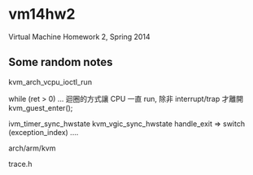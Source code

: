 vm14hw2
=======

Virtual Machine Homework 2, Spring 2014

## Some random notes

kvm_arch_vcpu_ioctl_run

while (ret > 0) ... 迴圈的方式讓 CPU 一直 run, 除非 interrupt/trap 才離開
kvm_guest_enter();


ivm_timer_sync_hwstate
kvm_vgic_sync_hwstate
handle_exit => switch (exception_index) ....

arch/arm/kvm

trace.h

